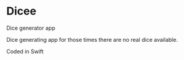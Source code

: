 # Dicee
Dice generator app

Dice generating app for those times there are no real dice available. 

Coded in Swift
